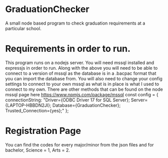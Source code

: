 # GraduationChecker
A small node based program to check graduation requirements at a particular school.

# Requirements in order to run.
This program runs on a nodejs server. You will need mssql installed and expressjs in order to run. 
Along with the above you will need to be able to connect to a version of mssql as the database is in a .bacpac format that you can import the database from. You will also need to change your config settings to connect to your own mssql as what is in place is what I used to connect to my own. There are other methods that can be found on the node mssql page here https://www.npmjs.com/package/mssql
const config = {
    connectionString: "Driver={ODBC Driver 17 for SQL Server};
                       Server={LAPTOP-HBBDN2JI};
                       Database={GraduationChecker};
                       Trusted_Connection={yes};"
};

# Registration Page
You can find the codes for every major/minor from the json files and for bachelor, Science = 1, Arts = 2.
